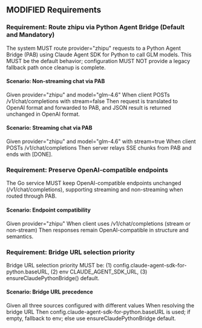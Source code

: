 ## MODIFIED Requirements

### Requirement: Route zhipu via Python Agent Bridge (Default and Mandatory)
The system MUST route provider="zhipu" requests to a Python Agent Bridge (PAB) using Claude Agent SDK for Python to call GLM models. This MUST be the default behavior; configuration MUST NOT provide a legacy fallback path once cleanup is complete.

#### Scenario: Non-streaming chat via PAB
Given provider="zhipu" and model="glm-4.6"
When client POSTs /v1/chat/completions with stream=false
Then request is translated to OpenAI format and forwarded to PAB, and JSON result is returned unchanged in OpenAI format.

#### Scenario: Streaming chat via PAB
Given provider="zhipu" and model="glm-4.6" with stream=true
When client POSTs /v1/chat/completions
Then server relays SSE chunks from PAB and ends with [DONE].

### Requirement: Preserve OpenAI-compatible endpoints
The Go service MUST keep OpenAI-compatible endpoints unchanged (/v1/chat/completions), supporting streaming and non-streaming when routed through PAB.

#### Scenario: Endpoint compatibility
Given provider="zhipu"
When client uses /v1/chat/completions (stream or non-stream)
Then responses remain OpenAI-compatible in structure and semantics.

### Requirement: Bridge URL selection priority
Bridge URL selection priority MUST be: (1) config.claude-agent-sdk-for-python.baseURL, (2) env CLAUDE_AGENT_SDK_URL, (3) ensureClaudePythonBridge() default.

#### Scenario: Bridge URL precedence
Given all three sources configured with different values
When resolving the bridge URL
Then config.claude-agent-sdk-for-python.baseURL is used; if empty, fallback to env; else use ensureClaudePythonBridge default.
